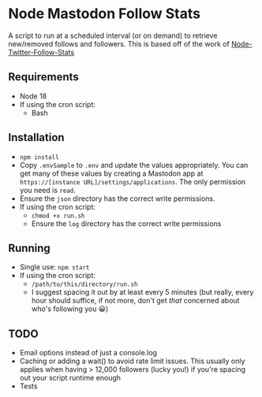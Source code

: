 # Node Mastodon Follow Stats
A script to run at a scheduled interval (or on demand) to retrieve new/removed follows and followers. This is based off of the work of [Node-Twitter-Follow-Stats](https://github.com/mpacific/Node-Twitter-Follow-Stats)

## Requirements
* Node 18
* If using the cron script:
  * Bash

## Installation
* `npm install`
* Copy `.envSample` to `.env` and update the values appropriately. You can get many of these values by creating a Mastodon app at `https://[instance URL]/settings/applications`. The only permission you need is `read`.
* Ensure the `json` directory has the correct write permissions.
* If using the cron script:
  * `chmod +x run.sh`
  * Ensure the `log` directory has the correct write permissions

## Running
* Single use: `npm start`
* If using the cron script:
  * `/path/to/this/directory/run.sh`
  * I suggest spacing it out by at least every 5 minutes (but really, every hour should suffice, if not more, don't get *that* concerned about who's following you 😀)

## TODO
* Email options instead of just a console.log
* Caching or adding a wait() to avoid rate limit issues. This usually only applies when having > 12,000 followers (lucky you!) if you're spacing out your script runtime enough
* Tests
